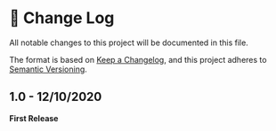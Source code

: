 # 📝  Change Log

All notable changes to this project will be documented in this file.

The format is based on [Keep a Changelog](https://keepachangelog.com/en/1.0.0/), and this project adheres to [Semantic Versioning](https://semver.org/spec/v2.0.0.html).
<!--
## Unreleased

## 1.0 - 01/02/2020
### Added

### Changed

### Deprecated

### Removed

### Fixed

### Security
-->
## 1.0 - 12/10/2020
**First Release**
